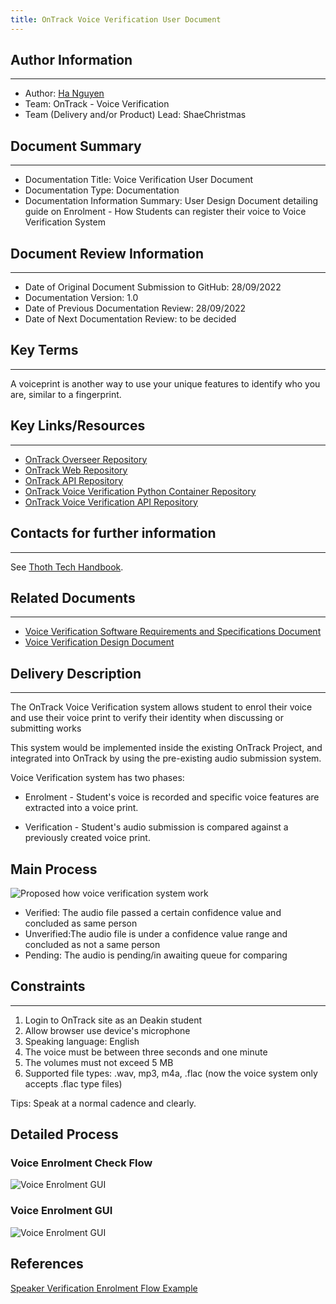 ```yaml
---
title: OnTrack Voice Verification User Document
---
```


## Author Information

---

- Author: [Ha Nguyen](https://github.com/hantt-8)
- Team: OnTrack - Voice Verification
- Team (Delivery and/or Product) Lead: ShaeChristmas

## Document Summary

---

- Documentation Title: Voice Verification User Document
- Documentation Type: Documentation
- Documentation Information Summary: User Design Document detailing guide on
  Enrolment - How Students can register their voice to Voice Verification System

## Document Review Information

---

- Date of Original Document Submission to GitHub: 28/09/2022
- Documentation Version: 1.0
- Date of Previous Documentation Review: 28/09/2022
- Date of Next Documentation Review: to be decided

## Key Terms

---

A voiceprint is another way to use your unique features to identify who you
are, similar to a fingerprint.

## Key Links/Resources

---

- [OnTrack Overseer Repository](https://github.com/thoth-tech/doubtfire-overseer)
- [OnTrack Web Repository](https://github.com/thoth-tech/doubtfire-web)
- [OnTrack API Repository](https://github.com/thoth-tech/doubtfire-api)
- [OnTrack Voice Verification Python Container Repository](https://github.com/thoth-tech/speaker-verification)
- [OnTrack Voice Verification API Repository](https://github.com/thoth-tech/speaker-verification-api)

## Contacts for further information

---

See [Thoth Tech Handbook](https://github.com/thoth-tech/handbook/blob/main/README.md).

## Related Documents

---

- [Voice Verification Software Requirements and Specifications Document](Voice%20Verification%20SRS%20Document.md)
- [Voice Verification Design Document](https://github.com/thoth-tech/documentation/blob/6354f1f7e1a161d865d408d9d263c36c2e2e73aa/docs/OnTrack/Voice%20Verification/Voice%20Verification%20Design%20Document.md)

## Delivery Description

---

The OnTrack Voice Verification system allows student to enrol their voice and
use their voice print to verify their identity when discussing or submitting works

This system would be implemented inside the existing OnTrack Project, and
integrated into OnTrack by using the pre-existing audio submission system.

Voice Verification system has two phases:

- Enrolment - Student's voice is recorded and specific voice features are
  extracted into a voice print.

- Verification - Student's audio submission is compared against a previously
  created voice print.

## Main Process

![Proposed how voice verification system work](Research%20&%20Findings/images/Voice-Verification-Overview-Process.png)

- Verified: The audio file passed a certain confidence value and concluded as
same person
- Unverified:The audio file is under a confidence value range and concluded as
not a same person
- Pending: The audio is pending/in awaiting queue for comparing

## Constraints

---

1. Login to OnTrack site as an Deakin student
2. Allow browser use device's microphone
3. Speaking language: English
4. The voice must be between three seconds and one minute
5. The volumes must not exceed 5 MB
6. Supported file types: .wav, mp3, m4a, .flac (now the voice system only
accepts .flac type files)

Tips: Speak at a normal cadence and clearly.

## Detailed Process

### Voice Enrolment Check Flow

![Voice Enrolment GUI](Research%20&%20Findings/images/Voice-Enrolment-Process-Flow.png)

### Voice Enrolment GUI

![Voice Enrolment GUI](Research%20&%20Findings/images/Voiceprint-Enrolment-GUI.png)

## References

[Speaker Verification Enrolment Flow Example](https://techdocs.audiocodes.com/voice-ai-connect/Content/VAIG_Combined/speaker-verification.htm#:~:text=Each%20speaker%20recognition%20system%20has%20two%20phases%3A%20Enrollment,is%20compared%20against%20a%20previously%20created%20voice%20print.)
